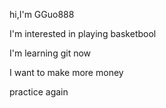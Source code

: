 hi,I'm GGuo888

I'm interested in playing basketbool

I'm learning git now

I want to make more money

practice again



